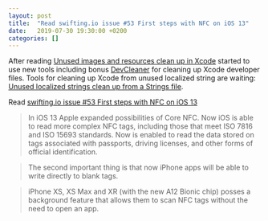 ```yaml
---
layout: post
title:  "Read swifting.io issue #53 First steps with NFC on iOS 13"
date:   2019-07-30 19:30:00 +0200
categories: []
---
```

After reading [Unused images and resources clean up in Xcode](https://www.avanderlee.com/optimization/unused-images-clean-up/) started to use new tools including bonus [DevCleaner](https://github.com/vashpan/xcode-dev-cleaner) for cleaning up  Xcode developer files. Tools for cleaning up Xcode from unused localized string are waiting: [Unused localized strings clean up from a Strings file](https://www.avanderlee.com/xcode/unused-localized-strings/).

Read [swifting.io issue #53 First steps with NFC on iOS 13](https://swifting.io/blog/2019/07/11/53-first-steps-with-nfc-on-ios-13/)

> In iOS 13 Apple expanded possibilities of Core NFC. Now iOS is able to read more complex NFC tags, including those that meet ISO 7816 and ISO 15693 standards. Now is enabled to read the data stored on tags associated with passports, driving licenses, and other forms of official identification.

> The second important thing is that now iPhone apps will be able to write directly to blank tags.

> iPhone XS, XS Max and XR (with the new A12 Bionic chip) posses a background feature that allows them to scan NFC tags without the need to open an app.
